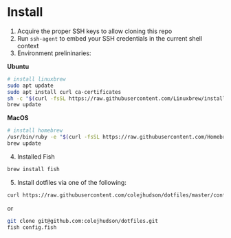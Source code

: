 # Install 

1. Acquire the proper SSH keys to allow cloning this repo
2. Run `ssh-agent` to embed your SSH credentials in the current shell context
3. Environment prelininaries:

**Ubuntu**
```sh
# install linuxbrew
sudo apt update
sudo apt install curl ca-certificates
sh -c "$(curl -fsSL https://raw.githubusercontent.com/Linuxbrew/install/master/install.sh)"
brew update
```
**MacOS**
```sh
# install homebrew
/usr/bin/ruby -e "$(curl -fsSL https://raw.githubusercontent.com/Homebrew/install/master/install)"
brew update
```
4. Installed Fish

```sh
brew install fish
```

5. Install dotfiles via one of the following:
```sh
curl https://raw.githubusercontent.com/colejhudson/dotfiles/master/config.fish | fish -e
```
or
```sh
git clone git@github.com:colejhudson/dotfiles.git
fish config.fish
```

